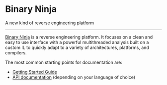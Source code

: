 # Binary Ninja

A new kind of reverse engineering platform

---

[Binary Ninja](https://binary.ninja/) is a reverse engineering platform. It focuses on a clean and easy to use interface with a powerful multithreaded analysis built on a custom IL to quickly adapt to a variety of architectures, platforms, and compilers.

The most common starting points for documentation are: 

- [Getting Started Guide](getting-started.md)
- [API documentation](dev/api.md) (depending on your language of choice)
